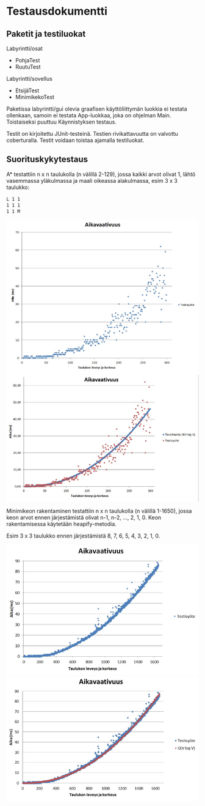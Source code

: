 Testausdokumentti
==================
Paketit ja testiluokat
-----------------------
Labyrintti/osat
- PohjaTest
- RuutuTest

Labyrintti/sovellus
- EtsijäTest
- MinimikekoTest

Paketissa labyrintti/gui olevia graafisen käyttöliittymän luokkia ei testata ollenkaan, samoin ei testata App-luokkaa, joka on ohjelman Main. Toistaiseksi puuttuu Käynnistyksen testaus.

Testit on kirjoitettu JUnit-testeinä. Testien rivikattavuutta on valvottu coberturalla.
Testit voidaan toistaa ajamalla testiluokat.

Suorituskykytestaus
--------------------
A* testattiin n x n taulukolla (n välillä 2-129), jossa kaikki arvot olivat 1, lähtö vasemmassa yläkulmassa ja maali oikeassa alakulmassa, esim 3 x 3 taulukko:

	L 1 1
	1 1 1
	1 1 M

![Alt aStar](aStar.jpg)
![Alt aStar1](aStar1.jpg)

Minimikeon rakentaminen testattiin n x n taulukolla (n välillä 1-1650), jossa keon arvot ennen järjestämistä olivat n-1, n-2, ..., 2, 1, 0. Keon rakentamisessa käytetään heapify-metodia.

Esim 3 x 3 taulukko ennen järjestämistä 8, 7, 6, 5, 4, 3, 2, 1, 0.

![Alt keko](keko.jpg)
![Alt keko1](keko1.jpg)
